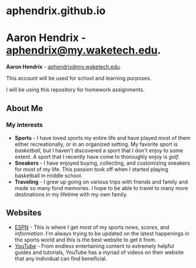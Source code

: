 # aphendrix.github.io

Aaron Hendrix - aphendrix@my.waketech.edu.
=====

**Aaron Hendrix** - aphendrix@my.waketech.edu.


This account will be used for school and learning purposes.

I will be using this repository for homework assignments.

## About Me
### My interests
 * **Sports** - I have loved sports my entire life and have played most of them either recreationally, or in an organized setting. My favorite sport is _basketball_, but I haven't discovered a sport that I don't enjoy to some extent. A sport that I recently have come to thoroughly enjoy is _golf_.
 * **Sneakers** - I have enjoyed buying, collecting, and customizing sneakers for most of my life. This passion took off when I started playing basketball in middle school.
 * **Traveling** - I grew up going on various trips with friends and family and made so many fond memories. I hope to be able to travel to many more destinations in my lifetime with my own family.
## Websites
* [ESPN](https://www.espn.com/) - This is where I get most of my sports _news_, _scores_, and _information_. I'm always trying to be updated on the latest happenings in the sports world and this is the best website to get it from.
* [YouTube](https://www.youtube.com/) - From endless entertaining content to extremely helpful guides and tutorials, YouTube has a myriad of videos on their website that any individual can find beneficial.
